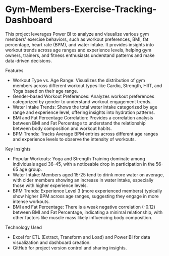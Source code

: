 # Gym-Members-Exercise-Tracking-Dashboard

This project leverages Power BI to analyze and visualize various gym members' exercise behaviors, such as workout preferences, BMI, fat percentage, heart rate (BPM), and water intake. It provides insights into workout trends across age ranges and experience levels, helping gym owners, trainers, and fitness enthusiasts understand patterns and make data-driven decisions.

Features
- Workout Type vs. Age Range: Visualizes the distribution of gym members across different workout types like Cardio, Strength, HIIT, and Yoga based on their age range.
- Gender-based Workout Preferences: Analyzes workout preferences categorized by gender to understand workout engagement trends.
- Water Intake Trends: Shows the total water intake categorized by age range and experience level, offering insights into hydration patterns.
- BMI and Fat Percentage Correlation: Provides a correlation analysis between BMI and Fat Percentage to understand the relationship between body composition and workout habits.
- BPM Trends: Tracks Average BPM entries across different age ranges and experience levels to observe the intensity of workouts.

Key Insights
- Popular Workouts: Yoga and Strength Training dominate among individuals aged 36-45, with a noticeable drop in participation in the 56-65 age group.
- Water Intake: Members aged 15-25 tend to drink more water on average, with older members showing an increase in water intake, especially those with higher experience levels.
- BPM Trends: Experience Level 3 (more experienced members) typically show higher BPM across age ranges, suggesting they engage in more intense workouts.
- BMI and Fat Percentage: There is a weak negative correlation (-0.12) between BMI and Fat Percentage, indicating a minimal relationship, with other factors like muscle mass likely influencing body composition.

Technology Used
- Excel for ETL (Extract, Transform and Load) and Power BI for data visualization and dashboard creation.
- GitHub for project version control and sharing insights.
